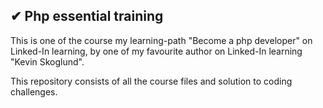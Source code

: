 ## ✔  Php essential training
This is one of the course my learning-path "Become a php developer" on Linked-In learning, by one of my favourite author on Linked-In learning "Kevin Skoglund".

This repository consists of all the course files and solution to coding challenges.